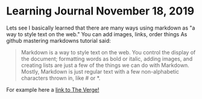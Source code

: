 # **Learning Journal November 18, 2019**
Lets see I basically learned that there are many ways using markdown as "a way to style text on the web."  You can add images, links, order things 
As github mastering markdowns tutorial said: 
>Markdown is a way to style text on the web. You control the display of the document; formatting words as bold or italic, adding images, and creating lists are just a few of the things we can do with Markdown. Mostly, Markdown is just regular text with a few non-alphabetic characters thrown in, like # or *.

For example here a [link to The Verge!](http://theverge.com)
